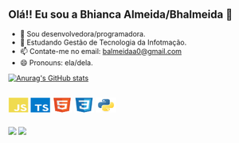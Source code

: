 ## Olá!! Eu sou a Bhianca Almeida/Bhalmeida 👋

- 🔭 Sou desenvolvedora/programadora.
- 🌱 Estudando Gestão de Tecnologia da Infotmação.
- 📫 Contate-me no email: balmeidaa0@gmail.com
- 😄 Pronouns: ela/dela.

[![Anurag's GitHub stats](https://github-readme-stats.vercel.app/api?username=Bhalmeida)](https://github.com/Bhalmeida/github-readme-stats)

<div style="display: inline_block"><br>
  <img align="center" alt="Rafa-Js" height="30" width="40" src="https://raw.githubusercontent.com/devicons/devicon/master/icons/javascript/javascript-plain.svg">
  <img align="center" alt="Rafa-Ts" height="30" width="40" src="https://raw.githubusercontent.com/devicons/devicon/master/icons/typescript/typescript-plain.svg">
  <img align="center" alt="Rafa-HTML" height="30" width="40" src="https://raw.githubusercontent.com/devicons/devicon/master/icons/html5/html5-original.svg">
  <img align="center" alt="Rafa-CSS" height="30" width="40" src="https://raw.githubusercontent.com/devicons/devicon/master/icons/css3/css3-original.svg">
  <img align="center" alt="Rafa-Python" height="30" width="40" src="https://raw.githubusercontent.com/devicons/devicon/master/icons/python/python-original.svg">
  </div>

 ##

<div> 
  
  <a href = "mailto:balmeidaa0@gmail.com"><img src="https://img.shields.io/badge/-Gmail-%23333?style=for-the-badge&logo=gmail&logoColor=white" target="_blank"></a>
  <a href="https://www.linkedin.com/in/bhianca-almeida-4a09812b7" target="_blank"><img src="https://img.shields.io/badge/-LinkedIn-%230077B5?style=for-the-badge&logo=linkedin&logoColor=white" target="_blank"></a> 

</div>

  
  

